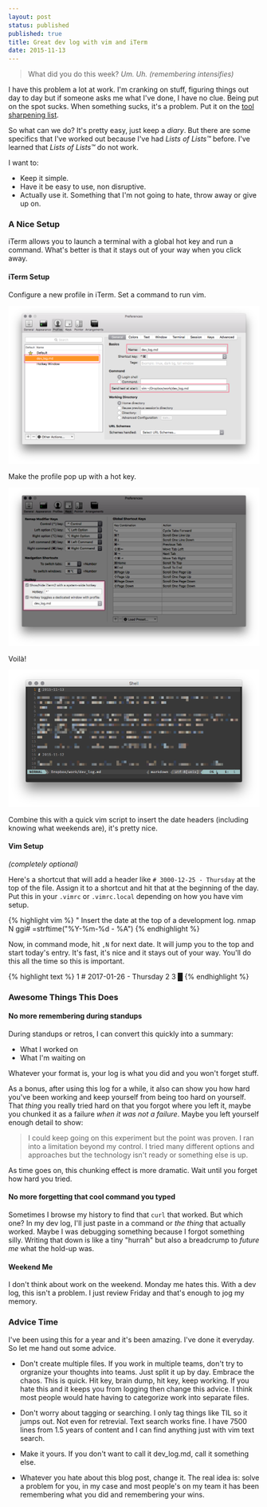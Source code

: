 ```yaml
---
layout: post
status: published
published: true
title: Great dev log with vim and iTerm
date: 2015-11-13
---
```


> What did you do this week?
> _Um. Uh. (remembering intensifies)_


I have this problem a lot at work.  I'm cranking on stuff, figuring things out
day to day but if someone asks me what I've done, I have no clue.  Being put
on the spot sucks.  When something sucks, it's a problem.  Put it on the
[tool sharpening list](https://devchat.tv/ruby-rogues/129-rr-sharpening-tools-with-ben-orenstein).

So what can we do?  It's pretty easy, just keep a *diary*.  But there are some specifics that I've worked out because
I've had _Lists of Lists™_ before.  I've learned that _Lists of Lists™_ do not work.

I want to:

* Keep it simple.
* Have it be easy to use, non disruptive.
* Actually use it.  Something that I'm not going to hate, throw away or give up on.


### A Nice Setup

iTerm allows you to launch a terminal with a global hot key and run a command.
What's better is that it stays out of your way when you click away.


#### iTerm Setup
Configure a new profile in iTerm.  Set a command to run vim.

![iterm_profile_creation](/uploads/2015/dev_log_iterm_1.png)

Make the profile pop up with a hot key.

![iterm_hotkey](/uploads/2015/dev_log_iterm_2.png)

Voilà!

![iterm_hotkey](/uploads/2015/dev_log_log.png)

Combine this with a quick vim script to insert the date headers (including knowing what weekends are),
it's pretty nice.


#### Vim Setup

_(completely optional)_

Here's a shortcut that will add a header like `# 3000-12-25 - Thursday` at the top of the file.
Assign it to a shortcut and hit that at the beginning of the day.  Put this in your `.vimrc` or `.vimrc.local`
depending on how you have vim setup.

{% highlight vim %}
" Insert the date at the top of a development log.
nmap <leader>N ggi# <C-R>=strftime("%Y-%m-%d - %A")<CR><CR><CR>
{% endhighlight %}

Now, in command mode, hit `,N` for next date.  It will jump you to the top and start today's entry.
It's fast, it's nice and it stays out of your way.  You'll do this all the time so this is important.

{% highlight text %}
1 # 2017-01-26 - Thursday
2
3 █
{% endhighlight %}


### Awesome Things This Does

#### No more remembering during standups

During standups or retros, I can convert this quickly into a summary:

* What I worked on
* What I'm waiting on

Whatever your format is, your log is what you did and you won't forget stuff.

As a bonus, after using this log for a while, it also can show you how hard you've been working and keep
yourself from being too hard on yourself.  That _thing_ you really tried hard on that you forgot where you
left it, maybe you chunked it as a failure *when it was not a failure*.  Maybe you left yourself enough detail
to show:

> I could keep going on this experiment but the point was proven.
> I ran into a limitation beyond my control.
> I tried many different options and approaches but the technology isn't ready or something else is up.

As time goes on, this chunking effect is more dramatic.  Wait until you forget how hard you tried.


#### No more forgetting that cool command you typed

Sometimes I browse my history to find that `curl` that worked.  But which one?
In my dev log, I'll just paste in a command or _the thing_ that actually worked.
Maybe I was debugging something because I forgot something silly.  Writing that
down is like a tiny "hurrah" but also a breadcrump to *future me* what the hold-up was.


#### Weekend Me

I don't think about work on the weekend.  Monday me hates this.  With a dev log, this
isn't a problem.  I just review Friday and that's enough to jog my memory.


### Advice Time

I've been using this for a year and it's been amazing.  I've done it everyday.
So let me hand out some advice.

- Don't create multiple files.  If you work in multiple teams, don't try to orgranize
your thoughts into teams.  Just split it up by day.  Embrace the chaos.  This is
quick.  Hit key, brain dump, hit key, keep working.  If you hate this and it keeps
you from logging then change this advice.  I think most people would hate having
to categorize work into separate files.

- Don't worry about tagging or searching.  I only tag things like TIL so it jumps out.
Not even for retrevial.  Text search works fine.  I have 7500 lines from 1.5 years of
content and I can find anything just with vim text search.

- Make it yours.  If you don't want to call it dev_log.md, call it something else.

- Whatever you hate about this blog post, change it.  The real idea is: solve a problem for you,
in my case and most people's on my team it has been remembering what you did and remembering your wins.


